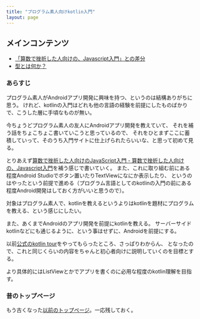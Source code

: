 ```yaml
---
title: "プログラム素人向けkotlin入門"
layout: page
---
```


## メインコンテンツ

- [「算数で挫折した人向けの、Javascript入門」との差分](diff_to_js_intro.md)
- [型とは何か？](what_is_type.md)

### あらすじ

プログラム素人がAndroidアプリ開発に興味を持つ、というのは結構ありがちに思う。
けれど、kotlinの入門はどれも他の言語の経験を前提にしたものばかりで、こうした層に手頃なものが無い。

今ちょうどプログラム素人の友人にAndroidアプリ開発を教えていて、
それを補う話をちょこちょこ書いていこうと思っているので、
それをひとまずここに蓄積していって、そのうち入門サイトに仕上げられたらいいな、と思って初めて見る。

とりあえず[算数で挫折した人向けのJavaScript入門 - 算数で挫折した人向けの、Javascript入門](https://karino2.github.io/js-introduction/)を補う感じで書いていく。
また、これに取り組む前にある程度Android Studioでボタン置いたりTextViewになにか表示したり、
というのはやったという前提で進める（プログラム言語としてのkotlinの入門の前にある程度Android開発はしておく方がいいと思うので）。

対象はプログラム素人で、kotlinを教えるというよりはkotlinを題材にプログラムを教える、という感じにしたい。

また、あくまでAndroidのアプリ開発を前提にkotlinを教える。
サーバーサイドkotlinなどにも通じるように、という事はせずに、Androidを前提にする。

以前[公式のkotlin tour](https://kotlinlang.org/docs/kotlin-tour-welcome.html)をやってもらったところ、さっぱりわからん、
となったので、これと同じくらいの内容をちゃんと初心者向けに説明していくのを目標とする。

より具体的にはListViewとかでアプリを書くのに必用な程度のkotlin理解を目指す。

### 昔のトップページ

もう古くなった[以前のトップページ](old_index.md)。一応残しておく。